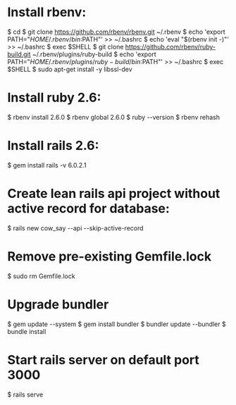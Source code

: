 # Install rbenv:

$ cd
$ git clone https://github.com/rbenv/rbenv.git ~/.rbenv
$ echo 'export PATH="$HOME/.rbenv/bin:$PATH"' >> ~/.bashrc
$ echo 'eval "$(rbenv init -)"' >> ~/.bashrc
$ exec $SHELL
$ git clone https://github.com/rbenv/ruby-build.git ~/.rbenv/plugins/ruby-build
$ echo 'export PATH="$HOME/.rbenv/plugins/ruby-build/bin:$PATH"' >> ~/.bashrc
$ exec $SHELL
$ sudo apt-get install -y libssl-dev

# Install ruby 2.6:

$ rbenv install 2.6.0
$ rbenv global 2.6.0
$ ruby --version
$ rbenv rehash

# Install rails 2.6:

$ gem install rails -v 6.0.2.1

# Create lean rails api project without active record for database:

$ rails new cow_say --api --skip-active-record

# Remove pre-existing Gemfile.lock

$ sudo rm Gemfile.lock

# Upgrade bundler

$ gem update --system
$ gem install bundler
$ bundler update --bundler
$ bundle install

# Start rails server on default port 3000

$ rails serve
